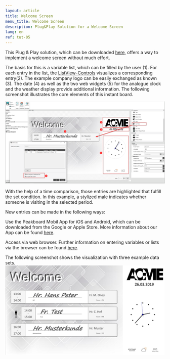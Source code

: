 ```yaml
---
layout: article
title: Welcome Screen
menu_title: Welcome Screen
description: Plug&Play Solution for a Welcome Screen
lang: en
ref: tut-05
---
```


This Plug & Play solution, which can be downloaded [here](https://github.com/Peakboard/CoolStuff/tree/master/Business/Welcome%20with%20APP), offers a way to implement a welcome screen without much effort.

The basis for this is a variable list, which can be filled by the user (1).
For each entry in the list, the [ListView-Controls](/controls/10-en-list-view.html) visualizes a corresponding entry(2).
The example company logo can be easily exchanged as known (3).
The date (4) as well as the two web widgets (5) for the analogue clock and the weather display provide additional information.
The following screenshot illustrates the core elements of this instant board.

![image_live](/assets/images/instant_boards/welcome/designer1.png)

With the help of a time comparison, those entries are highlighted that fulfill the set condition.
In this example, a stylized male indicates whether someone is visiting in the selected period.

New entries can be made in the following ways:

Use the Peakboard Mobil App for iOS and Android, which can be downloaded from the Google or Apple Store. 
More information about our App can be found [here](/misc/10-en-app.html).

Access via web browser. Further information on entering variables or lists via the browser can be found [here](/misc/11-en-web.html).

The following screenshot shows the visualization with three example data sets.
![image_live](/assets/images/instant_boards/welcome/live.png)